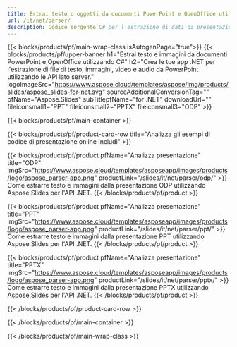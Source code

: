 ```yaml
---
title: Estrai testo o oggetti da documenti PowerPoint e OpenOffice utilizzando .NET
url: /it/net/parser/
description: Codice sorgente C# per l'estrazione di dati da presentazioni PowerPoint e OpenOffice.
---
```


{{< blocks/products/pf/main-wrap-class isAutogenPage="true">}}
{{< blocks/products/pf/upper-banner h1="Estrai testo e immagini da documenti PowerPoint e OpenOffice utilizzando C#" h2="Crea le tue app .NET per l'estrazione di file di testo, immagini, video e audio da PowerPoint utilizzando le API lato server." logoImageSrc="https://www.aspose.cloud/templates/aspose/img/products/slides/aspose_slides-for-net.svg" sourceAdditionalConversionTag="" pfName="Aspose.Slides" subTitlepfName="for .NET" downloadUrl="" fileiconsmall1="PPT" fileiconsmall2="PPTX" fileiconsmall3="ODP" >}}

{{< blocks/products/pf/main-container >}}

{{< blocks/products/pf/product-card-row title="Analizza gli esempi di codice di presentazione online Includi" >}}

{{< blocks/products/pf/product pfName="Analizza presentazione" title="ODP" imgSrc="https://www.aspose.cloud/templates/asposeapp/images/products/logo/aspose_parser-app.png" productLink="/slides/it/net/parser/odp/" >}}
Come estrarre testo e immagini dalla presentazione ODP utilizzando Aspose.Slides per l'API .NET.
{{< /blocks/products/pf/product >}}

{{< blocks/products/pf/product pfName="Analizza presentazione" title="PPT" imgSrc="https://www.aspose.cloud/templates/asposeapp/images/products/logo/aspose_parser-app.png" productLink="/slides/it/net/parser/ppt/" >}}
Come estrarre testo e immagini dalla presentazione PPT utilizzando Aspose.Slides per l'API .NET.
{{< /blocks/products/pf/product >}}

{{< blocks/products/pf/product pfName="Analizza presentazione" title="PPTX" imgSrc="https://www.aspose.cloud/templates/asposeapp/images/products/logo/aspose_parser-app.png" productLink="/slides/it/net/parser/pptx/" >}}
Come estrarre testo e immagini dalla presentazione PPTX utilizzando Aspose.Slides per l'API .NET.
{{< /blocks/products/pf/product >}}



{{< /blocks/products/pf/product-card-row >}}

{{< /blocks/products/pf/main-container >}}
    
{{< /blocks/products/pf/main-wrap-class >}}